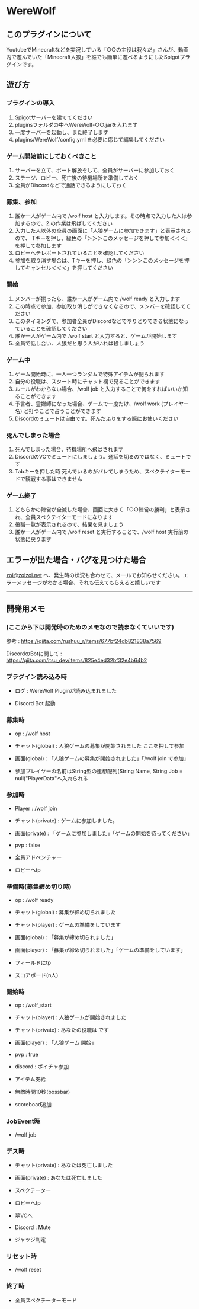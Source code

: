 # WereWolf

## このプラグインについて

YoutubeでMinecraftなどを実況している「○○の主役は我々だ」さんが、動画内で遊んでいた「Minecraft人狼」を誰でも簡単に遊べるようにしたSpigotプラグインです。

## 遊び方

### プラグインの導入

1. Spigotサーバーを建ててください
2. pluginsフォルダの中へWereWolf-○○.jarを入れます
3. 一度サーバーを起動し、また終了します
4. plugins/WereWolf/config.yml を必要に応じて編集してください

### ゲーム開始前にしておくべきこと

1. サーバーを立て、ポート解放をして、全員がサーバーに参加しておく
2. ステージ、ロビー、死亡後の待機場所を準備しておく
3. 全員がDiscordなどで通話できるようにしておく

### 募集、参加

1. 誰か一人がゲーム内で /wolf host と入力します。その時点で入力した人は参加するので、2.の作業は飛ばしてください
2. 入力した人以外の全員の画面に「人狼ゲームに参加できます」と表示されるので、
   Tキーを押し、緑色の「＞＞＞このメッセージを押して参加＜＜＜」を押して参加します
3. ロビーへテレポートされていることを確認してください
4. 参加を取り消す場合は、Tキーを押し、緑色の「＞＞＞このメッセージを押してキャンセル＜＜＜」を押してください

### 開始

1. メンバーが揃ったら、誰か一人がゲーム内で /wolf ready と入力します
2. この時点で参加、参加取り消しができなくなるので、メンバーを確認してください
3. このタイミングで、参加者全員がDiscordなどでやりとりできる状態になっていることを確認してください
4. 誰か一人がゲーム内で /wolf start と入力すると、ゲームが開始します
5. 全員で話し合い、人狼だと思う人がいれば殺しましょう

### ゲーム中

1. ゲーム開始時に、一人一つランダムで特殊アイテムが配られます
2. 自分の役職は、スタート時にチャット欄で見ることができます
3. ルールがわからない場合、/wolf job と入力することで何をすればいいか知ることができます
4. 予言者、霊媒師になった場合、ゲームで一度だけ、/wolf work (プレイヤー名) と打つことで占うことができます
5. Discordのミュートは自由です。死んだふりをする際にお使いください

### 死んでしまった場合

1. 死んでしまった場合、待機場所へ飛ばされます
2. DiscordのVCでミュートにしましょう。通話を切るのではなく、ミュートです
3. Tabキーを押した時 死んでいるのがバレてしまうため、スペクテイターモードで観戦する事はできません

### ゲーム終了

1. どちらかの陣営が全滅した場合、画面に大きく「○○陣営の勝利」と表示され、全員スペクテイターモードになります
2. 役職一覧が表示されるので、結果を見ましょう
3. 誰か一人がゲーム内で /wolf reset と実行することで、/wolf host 実行前の状態に戻ります

## エラーが出た場合・バグを見つけた場合

zoi@zoizoi.net へ、発生時の状況も合わせて、メールでお知らせください。エラーメッセージがわかる場合、それも伝えてもらえると嬉しいです







------







## 開発用メモ



###  (ここから下は開発時のためのメモなので読まなくていいです)







参考 : https://qiita.com/rushuu_r/items/677bf24db821838a7569

DiscordのBotに関して : https://qiita.com/itsu_dev/items/825e4ed32bf32e4b64b2

### プラグイン読み込み時

- ログ : WereWolf Pluginが読み込まれました



- Discord Bot 起動

### 募集時

- op : /wolf host
- チャット(global) : 人狼ゲームの募集が開始されました ここを押して参加
- 画面(global) : 「人狼ゲームの募集が開始されました」「/wolf join で参加」



- 参加プレイヤーの名前はString型の連想配列(String Name, String Job = null)"PlayerData"へ入れられる

### 参加時

- Player : /wolf join
- チャット(private) : ゲームに参加しました。
- 画面(private) : 「ゲームに参加しました」「ゲームの開始を待ってください」



- pvp : false
- 全員アドベンチャー
- ロビーへtp

###  

### 準備時(募集締め切り時)

- op : /wolf ready
- チャット(global) : 募集が締め切られました
- チャット(player) : ゲームの準備をしています
- 画面(global) : 「募集が締め切られました」
- 画面(player) : 「募集が締め切られました」「ゲームの準備をしています」



- フィールドにtp
- スコアボード(n人)

### 開始時

- op : /wolf_start
- チャット(player) : 人狼ゲームが開始されました
- チャット(private) : あなたの役職は です
- 画面(player) : 「人狼ゲーム 開始」



- pvp : true
- discord : ボイチャ参加
- アイテム支給
- 無敵時間10秒(bossbar)
- scoreboad追加

### JobEvent時

- /wolf job

### デス時

- チャット(private) : あなたは死亡しました
- 画面(private) : あなたは死亡しました



- スペクテーター
- ロビーへtp
- 墓VCへ
- Discord : Mute



- ジャッジ判定

### リセット時

- /wolf reset

### 終了時

- 全員スペクテーターモード